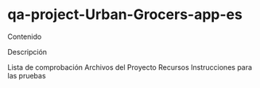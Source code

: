 # qa-project-Urban-Grocers-app-es

Contenido

Descripción

Lista de comprobación
Archivos del Proyecto
Recursos
Instrucciones para las pruebas
